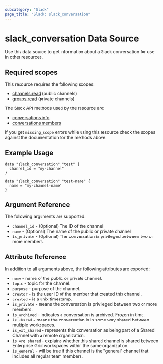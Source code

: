 ```yaml
---
subcategory: "Slack"
page_title: "Slack: slack_conversation"
---
```


# slack_conversation Data Source

Use this data source to get information about a Slack conversation for use in other
resources.

## Required scopes

This resource requires the following scopes:

- [channels:read](https://api.slack.com/scopes/channels:read) (public channels)
- [groups:read](https://api.slack.com/scopes/groups:read) (private channels)

The Slack API methods used by the resource are:

- [conversations.info](https://api.slack.com/methods/conversations.info)
- [conversations.members](https://api.slack.com/methods/conversations.members)

If you get `missing_scope` errors while using this resource check the scopes against
the documentation for the methods above.

## Example Usage

```hcl
data "slack_conversation" "test" {
  channel_id = "my-channel"
}

data "slack_conversation" "test-name" {
  name = "my-channel-name"
}
```

## Argument Reference

The following arguments are supported:

- `channel_id` - (Optional) The ID of the channel
- `name` - (Optional) The name of the public or private channel
- `is_private` - (Optional) The conversation is privileged between two or more members

## Attribute Reference

In addition to all arguments above, the following attributes are exported:

- `name` - name of the public or private channel.
- `topic` - topic for the channel.
- `purpose` - purpose of the channel.
- `creator` - is the user ID of the member that created this channel.
- `created` - is a unix timestamp.
- `is_private` - means the conversation is privileged between two or more members.
- `is_archived` - indicates a conversation is archived. Frozen in time.
- `is_shared` - means the conversation is in some way shared between multiple workspaces.
- `is_ext_shared` - represents this conversation as being part of a Shared Channel
with a remote organization.
- `is_org_shared` - explains whether this shared channel is shared between Enterprise
Grid workspaces within the same organization.
- `is_general` - will be true if this channel is the "general" channel that includes
all regular team members.
